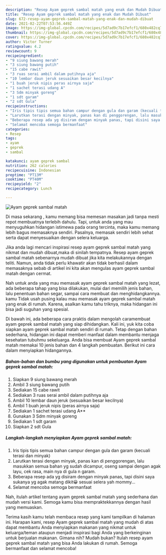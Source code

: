 ```yaml
---
description: "Resep Ayam geprek sambal matah yang enak dan Mudah Dibuat"
title: "Resep Ayam geprek sambal matah yang enak dan Mudah Dibuat"
slug: 672-resep-ayam-geprek-sambal-matah-yang-enak-dan-mudah-dibuat
date: 2021-02-22T07:53:56.449Z
image: https://img-global.cpcdn.com/recipes/5d7ad9c7b17efcf1/680x482cq70/ayam-geprek-sambal-matah-foto-resep-utama.jpg
thumbnail: https://img-global.cpcdn.com/recipes/5d7ad9c7b17efcf1/680x482cq70/ayam-geprek-sambal-matah-foto-resep-utama.jpg
cover: https://img-global.cpcdn.com/recipes/5d7ad9c7b17efcf1/680x482cq70/ayam-geprek-sambal-matah-foto-resep-utama.jpg
author: Victor Turner
ratingvalue: 4.2
reviewcount: 9
recipeingredient:
- "9 siung bawang merah"
- "3 siung bawang putih"
- "15 cabe rawit"
- "3 ruas serai ambil dalam putihnya aja"
- "10 lembar daun jeruk sesuaikan besar kecilnya"
- "1 buah jeruk nipis peras airnya saja"
- "1 sachet terasi udang A"
- "3 Sdm minyak goreng"
- "1 sdt garam"
- "2 sdt Gula"
recipeinstructions:
- "Iris tipis tipis semua bahan campur dengan gula dan garam (kecuali terasi dan minyak)"
- "Larutkan terasi dengan minyak, panas kan di penggorengan, lalu masukkan semua bahan yg sudah dicampur, oseng sampai dengan agak layu, cek rasa, main nya di gula n garam."
- "Beberapa resep ada yg disiram dengan minyak panas, tapi disini saya sukanya yg agak matang dikit😀 sesuai selera yah mommy..."
- "Selamat mencoba semoga bermanfaat"
categories:
- Resep
tags:
- ayam
- geprek
- sambal

katakunci: ayam geprek sambal 
nutrition: 262 calories
recipecuisine: Indonesian
preptime: "PT13M"
cooktime: "PT40M"
recipeyield: "2"
recipecategory: Lunch

---
```



![Ayam geprek sambal matah](https://img-global.cpcdn.com/recipes/5d7ad9c7b17efcf1/680x482cq70/ayam-geprek-sambal-matah-foto-resep-utama.jpg)

Di masa  sekarang , kamu memang bisa memesan masakan jadi tanpa mesti repot membuatnya terlebih dahulu. Tapi, untuk anda yang mau menyuguhkan hidangan istimewa pada orang tercinta, maka kamu memang lebih bagus memasaknya sendiri. Pasalnya, memasak sendiri lebih sehat serta dapat menyesuaikan dengan selera keluarga.

Jika anda lagi mencari inspirasi resep ayam geprek sambal matah yang nikmat dan mudah dibuat,maka di sinilah tempatnya. Resep ayam geprek sambal matah  sebenarnya mudah dibuat jika kita melakukannya dengan teliti. Namun, anda tidak perlu khawatir akan tidak berhasil dalam memasaknya 
sebab di artikel ini kita akan mengulas ayam geprek sambal matah dengan cermat.  



Nah untuk anda yang mau memasak ayam geprek sambal matah yang lezat, ada beberapa tahap yang bisa dilakukan, mulai dari memilih jenis bahan, lalu penentuan bahan segar, sampai cara membuat dan menghidangkannya. kamu Tidak usah pusing kalau mau memasak ayam geprek sambal matah yang enak di rumah. Karena, asalkan kamu  tahu triknya, maka hidangan ini bisa jadi suguhan yang spesial.

Di bawah ini, ada beberapa cara praktis  dalam mengolah caramembuat ayam geprek sambal matah yang siap dihidangkan. Kali ini, yuk kita coba siapkan ayam geprek sambal matah sendiri di rumah. Tetap dengan bahan sederhana, hidangan ini dapat memberi manfaat dalam membantu menjaga kesehatan tubuhmu sekeluarga. Anda bisa membuat Ayam geprek sambal matah memakai 10 jenis bahan dan 4 langkah pembuatan. Berikut ini cara dalam menyiapkan hidangannya.

<!--inarticleads1-->

##### Bahan-bahan dan bumbu yang digunakan untuk pembuatan Ayam geprek sambal matah:

1. Siapkan 9 siung bawang merah
1. Ambil 3 siung bawang putih
1. Sediakan 15 cabe rawit
1. Sediakan 3 ruas serai ambil dalam putihnya aja
1. Ambil 10 lembar daun jeruk (sesuaikan besar kecilnya)
1. Ambil 1 buah jeruk nipis (peras airnya saja)
1. Sediakan 1 sachet terasi udang A**
1. Gunakan 3 Sdm minyak goreng
1. Sediakan 1 sdt garam
1. Siapkan 2 sdt Gula




<!--inarticleads2-->

##### Langkah-langkah menyiapkan Ayam geprek sambal matah:

1. Iris tipis tipis semua bahan campur dengan gula dan garam (kecuali terasi dan minyak)
1. Larutkan terasi dengan minyak, panas kan di penggorengan, lalu masukkan semua bahan yg sudah dicampur, oseng sampai dengan agak layu, cek rasa, main nya di gula n garam.
1. Beberapa resep ada yg disiram dengan minyak panas, tapi disini saya sukanya yg agak matang dikit😀 sesuai selera yah mommy...
1. Selamat mencoba semoga bermanfaat




Nah, itulah artikel tentang  ayam geprek sambal matah  yang sederhana dan mudah versi kami. Semoga kamu bisa mempraktekkannya dengan hasil yang memuaskan. 

Terima kasih kamu telah membaca resep yang kami tampilkan di halaman ini. Harapan kami, resep  Ayam geprek sambal matah yang mudah di atas dapat membantu Anda menyiapkan makanan yang nikmat untuk keluarga/teman ataupun menjadi inspirasi bagi Anda yang berkeinginan untuk berjualan makanan. Gimana nih? Mudah bukan? Itulah resep ayam geprek sambal matah yang bisa Anda lakukan di rumah. Semoga bermanfaat dan selamat mencoba!

